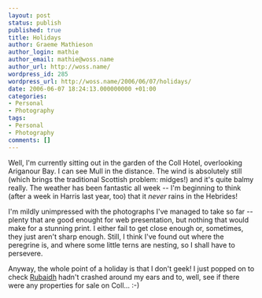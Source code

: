 ```yaml
---
layout: post
status: publish
published: true
title: Holidays
author: Graeme Mathieson
author_login: mathie
author_email: mathie@woss.name
author_url: http://woss.name/
wordpress_id: 285
wordpress_url: http://woss.name/2006/06/07/holidays/
date: 2006-06-07 18:24:13.000000000 +01:00
categories:
- Personal
- Photography
tags:
- Personal
- Photography
comments: []
---
```

Well, I'm currently sitting out in the garden of the Coll Hotel, overlooking Ariganour Bay.  I can see Mull in the distance.  The wind is absolutely still (which brings the traditional Scottish problem: midges!) and it's quite balmy really.  The weather has been fantastic all week -- I'm beginning to think (after a week in Harris last year, too) that it *never* rains in the Hebrides!

I'm mildly unimpressed with the photographs I've managed to take so far -- plenty that are good enought for web presentation, but nothing that would make for a stunning print.  I either fail to get close enough or, sometimes, they just aren't sharp enough.  Still, I think I've found out where the peregrine is, and where some little terns are nesting, so I shall have to persevere.

Anyway, the whole point of a holiday is that I don't geek!  I just popped on to check [Rubaidh](http:&#47;&#47;www.rubaidh.com&#47;) hadn't crashed around my ears and to, well, see if there were any properties for sale on Coll... :-)
